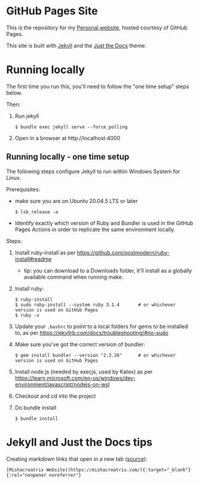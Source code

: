 # GitHub Pages Site
This is the repository for my [Personal website](https://malcolmlett.github.io/), hosted courtesy of GitHub Pages.

This site is built with [Jekyll](https://jekyllrb.com/) and the [Just the Docs](https://just-the-docs.com/) theme.

# Running locally

The first time you run this, you'll need to follow the "one time setup" steps below.

Then:

1. Run jekyll

    ```shell
    $ bundle exec jekyll serve --force_polling
    ```
	
1. Open in a browser at http://localhost:4000


## Running locally - one time setup

The following steps configure Jekyll to run within Windows System for Linux.

Prerequisites:
* make sure you are on Ubuntu 20.04.5 LTS or later

    ```shell
    $ lsb_release -a
    ```

* Identify exactly which version of Ruby and Bundler is used in the GitHub Pages Actions in order to replicate the same environment locally.

Steps:

1. Install ruby-install as per https://github.com/postmodern/ruby-install#readme
    * tip: you can download to a Downloads folder, it'll install as a globally available command when running make.

1. Install ruby:
	
    ```shell
    $ ruby-install
    $ sudo ruby-install --system ruby 3.1.4       # or whichever version is used on GitHub Pages
    $ ruby -v
    ```

1. Update your `.bashrc` to point to a local folders for gems to be installed to, as per https://jekyllrb.com/docs/troubleshooting/#no-sudo
	
1. Make sure you've got the correct version of bundler:

    ```shell
    $ gem install bundler --version "2.3.26"      # or whichever version is used on GitHub Pages
    ```

1. Install node.js (needed by execjs, used by Katex) as per https://learn.microsoft.com/en-us/windows/dev-environment/javascript/nodejs-on-wsl

1. Checkout and cd into the project

1. Do bundle install

    ```shell
    $ bundle install
    ```

# Jekyll and Just the Docs tips

Creating markdown links that open in a new tab ([source](https://heymichellemac.com/external-links-jekyll)):
```
[Mishacreatrix Website](https://mishacreatrix.com/){:target="_blank"}{:rel="noopener noreferrer"}
```